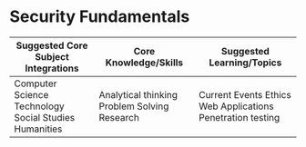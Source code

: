 Security Fundamentals
=====================

| Suggested Core Subject Integrations                   | Core Knowledge/Skills                        | Suggested Learning/Topics                                  |
|-------------------------------------------------------|----------------------------------------------|------------------------------------------------------------|
| Computer Science Technology Social Studies Humanities | Analytical thinking Problem Solving Research | Current Events Ethics Web Applications Penetration testing |

